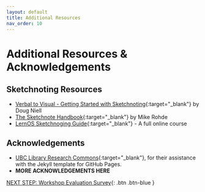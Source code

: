```yaml
---
layout: default
title: Additional Resources
nav_order: 10
---
```

# Additional Resources & Acknowledgements

## Sketchnoting Resources
- [Verbal to Visual - Getting Started with Sketchnoting](https://www.verbaltovisual.com/sketchnoting/){:target="_blank"} by Doug Niell
- [The Sketchnote Handbook](https://learning-oreilly-com.ezproxy.library.uvic.ca/library/view/the-sketchnote-handbook/9780133088137/chapter-01.html){:target="_blank"} by Mike Rohde
- [LernOS Sketchnoging Guide](https://cogneon.github.io/lernos-sketchnoting/en/0300_Introduction/){:target="_blank"} - A full online course

## Acknowledgements

- [UBC Library Research Commons](https://github.com/ubc-library-rc/){:target="_blank"}, for their assistance with the Jekyll template for GitHub Pages.
- **MORE ACKNOWLEDGEMENTS HERE**

[NEXT STEP: Workshop Evaluation Survey](workshop-survey.html){: .btn .btn-blue }
